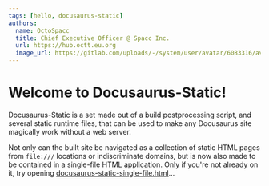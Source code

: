 ```yaml
---
tags: [hello, docusaurus-static]
authors:
  name: OctoSpacc
  title: Chief Executive Officer @ Spacc Inc.
  url: https://hub.octt.eu.org
  image_url: https://gitlab.com/uploads/-/system/user/avatar/6083316/avatar.png
---
```


# Welcome to Docusaurus-Static!

Docusaurus-Static is a set made out of a build postprocessing script, and several static runtime files, that can be used to make any Docusaurus site magically work without a web server.

Not only can the built site be navigated as a collection of static HTML pages from `file:///` locations or indiscriminate domains, but is now also made to be contained in a single-file HTML application. Only if you're not already on it, try opening <a href="/docusaurus-static-single-file.html">docusaurus-static-single-file.html</a>...
